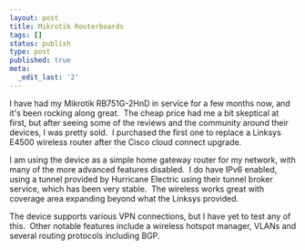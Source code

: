 ```yaml
---
layout: post
title: Mikrotik Routerboards
tags: []
status: publish
type: post
published: true
meta:
  _edit_last: '2'
---
```

I have had my Mikrotik RB751G-2HnD in service for a few months now, and it's been rocking along great.  The cheap price had me a bit skeptical at first, but after seeing some of the reviews and the community around their devices, I was pretty sold.  I purchased the first one to replace a Linksys E4500 wireless router after the Cisco cloud connect upgrade.

I am using the device as a simple home gateway router for my network, with many of the more advanced features disabled.  I do have IPv6 enabled, using a tunnel provided by Hurricane Electric using their tunnel broker service, which has been very stable.  The wireless works great with coverage area expanding beyond what the Linksys provided.

The device supports various VPN connections, but I have yet to test any of this.  Other notable features include a wireless hotspot manager, VLANs and several routing protocols including BGP.
